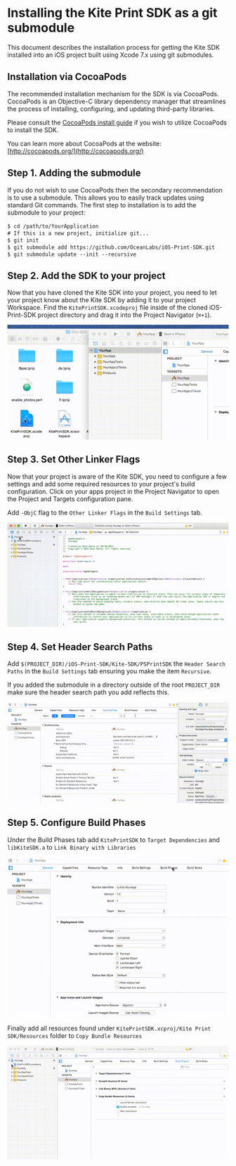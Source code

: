 Installing the Kite Print SDK as a git submodule
==============

This document describes the installation process for getting the Kite SDK installed into an iOS project built using Xcode 7.x using git submodules.

Installation via CocoaPods
--------
The recommended installation mechanism for the SDK is via CocoaPods. CocoaPods is an Objective-C library dependency manager that streamlines the process of installing, configuring, and updating third-party libraries.

Please consult the [CocoaPods install guide](https://github.com/OceanLabs/iOS-Print-SDK#cocoapods) if you wish to utilize CocoaPods to install the SDK.

You can learn more about CocoaPods at the website: [http://cocoapods.org/](http://cocoapods.org/)


Step 1. Adding the submodule
-----------
If you do not wish to use CocoaPods then the secondary recommendation is to use a submodule. This allows you to easily track updates using standard Git commands. The first step to installation is to add the submodule to your project:

```
$ cd /path/to/YourApplication
# If this is a new project, initialize git...
$ git init
$ git submodule add https://github.com/OceanLabs/iOS-Print-SDK.git
$ git submodule update --init --recursive
```

Step 2. Add the SDK to your project
-----------
Now that you have cloned the Kite SDK into your project, you need to let your project know about the Kite SDK by adding it to your project Workspace. Find the `KitePrintSDK.xcodeproj` file inside of the cloned iOS-Print-SDK project directory and drag it into the Project Navigator (`⌘+1`).

![Add Project Dependency](add_dependency.gif)

Step 3. Set Other Linker Flags
-----------

Now that your project is aware of the Kite SDK, you need to configure a few settings and add some required resources to your project's build configuration. Click on your apps project in the Project Navigator to open the Project and Targets configuration pane. 

Add `-ObjC` flag to the `Other Linker Flags` in the `Build Settings` tab.

![Add Other Linker Flags](linker_flags.gif)

Step 4. Set Header Search Paths
-----------

Add `$(PROJECT_DIR)/iOS-Print-SDK/Kite-SDK/PSPrintSDK` the `Header Search Paths` in the `Build Settings` tab ensuring you make the item `Recursive`. 

If you added the submodule in a directory outside of the root `PROJECT_DIR` make sure the header search path you add reflects this.

![Add Header Search Paths](header_search_paths.gif)

Step 5. Configure Build Phases
-----------
Under the Build Phases tab add `KitePrintSDK` to `Target Dependencies` and `libKiteSDK.a` to `Link Binary with Libraries`

![Add Header Search Paths](build_phases.gif)

Finally add all resources found under `KitePrintSDK.xcproj/Kite Print SDK/Resources` folder to `Copy Bundle Resources`

![Add Resources](assets.gif)